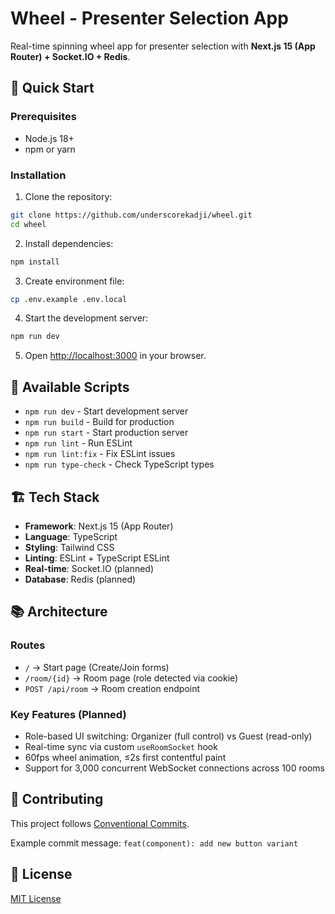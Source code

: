# Wheel - Presenter Selection App

Real-time spinning wheel app for presenter selection with **Next.js 15 (App Router) + Socket.IO + Redis**.

## 🚀 Quick Start

### Prerequisites

- Node.js 18+
- npm or yarn

### Installation

1. Clone the repository:

```bash
git clone https://github.com/underscorekadji/wheel.git
cd wheel
```

2. Install dependencies:

```bash
npm install
```

3. Create environment file:

```bash
cp .env.example .env.local
```

4. Start the development server:

```bash
npm run dev
```

5. Open [http://localhost:3000](http://localhost:3000) in your browser.

## 📝 Available Scripts

- `npm run dev` - Start development server
- `npm run build` - Build for production
- `npm run start` - Start production server
- `npm run lint` - Run ESLint
- `npm run lint:fix` - Fix ESLint issues
- `npm run type-check` - Check TypeScript types

## 🏗️ Tech Stack

- **Framework**: Next.js 15 (App Router)
- **Language**: TypeScript
- **Styling**: Tailwind CSS
- **Linting**: ESLint + TypeScript ESLint
- **Real-time**: Socket.IO (planned)
- **Database**: Redis (planned)

## 📚 Architecture

### Routes

- `/` → Start page (Create/Join forms)
- `/room/{id}` → Room page (role detected via cookie)
- `POST /api/room` → Room creation endpoint

### Key Features (Planned)

- Role-based UI switching: Organizer (full control) vs Guest (read-only)
- Real-time sync via custom `useRoomSocket` hook
- 60fps wheel animation, ≤2s first contentful paint
- Support for 3,000 concurrent WebSocket connections across 100 rooms

## 🤝 Contributing

This project follows [Conventional Commits](https://conventionalcommits.org/).

Example commit message: `feat(component): add new button variant`

## 📄 License

[MIT License](LICENSE)
